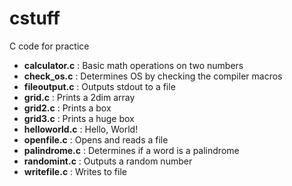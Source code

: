 # cstuff
C code for practice

* **calculator.c** : Basic math operations on two numbers
* **check_os.c** : Determines OS by checking the compiler macros
* **fileoutput.c** : Outputs stdout to a file
* **grid.c** : Prints a 2dim array
* **grid2.c** : Prints a box
* **grid3.c** : Prints a huge box
* **helloworld.c** : Hello, World!
* **openfile.c** : Opens and reads a file
* **palindrome.c** : Determines if a word is a palindrome
* **randomint.c** : Outputs a random number
* **writefile.c** : Writes to file